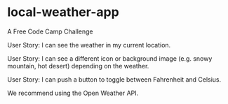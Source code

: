 # local-weather-app
A Free Code Camp Challenge



User Story: I can see the weather in my current location.

User Story: I can see a different icon or background image (e.g. snowy mountain, hot desert) depending on the weather.

User Story: I can push a button to toggle between Fahrenheit and Celsius.

We recommend using the Open Weather API.
